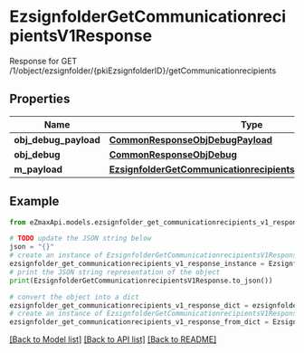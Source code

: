# EzsignfolderGetCommunicationrecipientsV1Response

Response for GET /1/object/ezsignfolder/{pkiEzsignfolderID}/getCommunicationrecipients

## Properties

Name | Type | Description | Notes
------------ | ------------- | ------------- | -------------
**obj_debug_payload** | [**CommonResponseObjDebugPayload**](CommonResponseObjDebugPayload.md) |  | 
**obj_debug** | [**CommonResponseObjDebug**](CommonResponseObjDebug.md) |  | [optional] 
**m_payload** | [**EzsignfolderGetCommunicationrecipientsV1ResponseMPayload**](EzsignfolderGetCommunicationrecipientsV1ResponseMPayload.md) |  | 

## Example

```python
from eZmaxApi.models.ezsignfolder_get_communicationrecipients_v1_response import EzsignfolderGetCommunicationrecipientsV1Response

# TODO update the JSON string below
json = "{}"
# create an instance of EzsignfolderGetCommunicationrecipientsV1Response from a JSON string
ezsignfolder_get_communicationrecipients_v1_response_instance = EzsignfolderGetCommunicationrecipientsV1Response.from_json(json)
# print the JSON string representation of the object
print(EzsignfolderGetCommunicationrecipientsV1Response.to_json())

# convert the object into a dict
ezsignfolder_get_communicationrecipients_v1_response_dict = ezsignfolder_get_communicationrecipients_v1_response_instance.to_dict()
# create an instance of EzsignfolderGetCommunicationrecipientsV1Response from a dict
ezsignfolder_get_communicationrecipients_v1_response_from_dict = EzsignfolderGetCommunicationrecipientsV1Response.from_dict(ezsignfolder_get_communicationrecipients_v1_response_dict)
```
[[Back to Model list]](../README.md#documentation-for-models) [[Back to API list]](../README.md#documentation-for-api-endpoints) [[Back to README]](../README.md)


